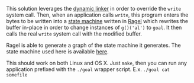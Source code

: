 This solution leverages the [dynamic linker][dyld] in order to override the
`write` system call. Then, when an application calls `write`, this program
enters the bytes to be written into a [state machine][fsm] written in [Ragel]
which rewrites the buffer in-place in order to change instances of `g()('al')`
to `goal`. It then calls the real `write` system call with the modified buffer.

Ragel is able to generate a graph of the state machine it generates. The state
machine used here is available [here][dyld-fsm].

This should work on both Linux and OS X. Just `make`, then you can run any
application prefixed with the `./goal` wrapper script. E.x.
`./goal cat somefile`

[dyld]: http://en.wikipedia.org/wiki/Dynamic_linking
[fsm]: https://en.wikipedia.org/wiki/Finite-state_machine
[ragel]: http://www.colm.net/open-source/ragel/
[dyld-fsm]: src/goal.svg
